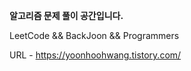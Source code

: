 <b>알고리즘 문제 풀이 공간입니다.</b>

LeetCode && BackJoon && Programmers

URL - https://yoonhoohwang.tistory.com/
